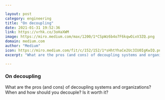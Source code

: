 ```yaml
---

layout: post
category: engineering
title: "On decoupling"
date: 2021-01-31 19:52:36
link: https://vrhk.co/3oHaXWM
image: https://miro.medium.com/max/1200/1*CSpWz6b4o7F6kqwOixV3ZQ.png
domain: medium.com
author: "Medium"
icon: https://miro.medium.com/fit/c/152/152/1*sHhtYhaCe2Uc3IU0IgKwIQ.png
excerpt: "What are the pros (and cons) of decoupling systems and organizations? When and how should you decouple? Is it worth it?"

---
```


### On decoupling

What are the pros (and cons) of decoupling systems and organizations? When and how should you decouple? Is it worth it?